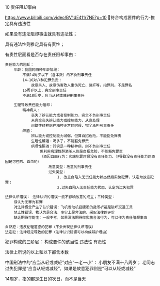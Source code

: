 10 责任阻却事由

https://www.bilibili.com/video/BV1dE411r7NE?p=10

符合构成要件的行为-推定具有违法性

如果没有违法阻却事由就具有违法性；

具有违法性则推定具有有责性；

有责性层面看是否存在责任阻却事由：

	责任能力的阻却：
		年龄：我国的四种年龄阶段：
			不满14周岁以下（含本数）的不负刑事责任
			14-16对八种犯罪负责：
				故意杀人、故意伤害致人重伤死亡、强奸等，指罪刑，不是罪名
			16周岁以上，完全刑事责任
			不满18周岁，应当从轻或减轻刑事责任
		
		生理导致责任能力阻却：
			精神病人：
				丧失了辨认能力或者控制能力，完全不负刑事责任
				未完全丧失辨认能力或控制能力，从宽处理
				间歇性精神病在精神正常的时候，完全承担刑事责任
			醉酒：
				辨认能力或控制能力减弱，但算自招危险，不能豁免罪责
				生理性醉酒：喝多了，不能豁免罪责
				病理性醉酒：其实是一种精神病，则不负刑事责任
					但利用病理性醉酒杀人则是自招危险，不能豁免罪责
					（原因自由行为：实施犯罪时候没有责任能力，但导致没有责任能力的原因是可控的、自由的）
						故意类型：故意的刑事责任
						过失类型：
							1. 故意自陷入无责任能力状态然后实施犯罪，认定为故意犯罪；
							2.过失自陷入无责任能力状态，认定为过失犯罪
							
	法律认识错误： 法律认识的错误一般不影响故意的成立；三种类型：
		误认为无罪为有罪
		对法律概念产生了认识错误：飞机发动机投硬币的撒币祈福是破坏交通工具
		禁止性错误，我认为是合法，事实上是非法的，采取法律的评价
		缺乏期待可能性：一般不考，如果没法期待你实施合法行为，可以作为责任阻却事由
		
	自然犯：违反伦理道德的犯罪（不会出现法律认识错误）
	法定犯：法律规定导致的犯罪（法律认识错误可以构成辩护理由）
		
		
犯罪构成的三阶层：
	构成要件的该当性
	违法性
	有责性


法律上所说的以上和以下都含本数

中国刑法中的“应当从轻或减轻”对应“一老一小”：
	小朋友不满十八周岁；
	老同志过失犯罪是“应当从轻或减轻”，如果是故意犯罪则是“可以从轻或减轻” 
	
14周岁，指的都是生日的次日，而不是当天


